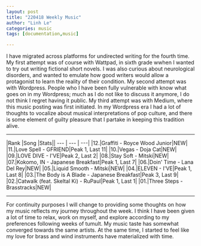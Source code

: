 ```yaml
---
layout: post
title: "220418 Weekly Music"
author: "Linh Le"
categories: music
tags: [documentation,music]

---
```


I have migrated across platforms for undirected writing for the fourth time. My first attempt was of course with Wattpad, in sixth grade wwhen I wanted to try out writing fictional short novels. I was also curious about neurological disorders, and wanted to emulate how good writers would allow a protagonist to learn the reality of their condition. My second attempt was with Wordpress. People who I have been fully vulnerable with know what goes on in my Wordpress; much as I do not like to discuss it anymore, I do not think I regret having it public. My third attempt was with Medium, where this music posting was first initiated. In my Wordpress era I had a lot of thoughts to vocalize about musical interpretations of pop culture, and there is some element of guilty pleasure that I partake in keeping this tradition alive.
<hr>
|Rank |Song |Stats||
--- | --- | ---|
|12.|Graffiti - Royce Wood Junior|NEW|
|11.|Love Spell - GFRIEND|Peak 1, Last 11|
|10.|Vegas - Doja Cat|NEW|
|09.|LOVE DIVE - I'VE|Peak 2, Last 2|
|08.|Stay Soft - Mitski|NEW|
|07.|Kokomo, IN - Japanese Breakfast|Peak 1, Last 7|
|06.|Doin' Time - Lana Del Rey|NEW|
|05.|Liquid Smooth - Mitski|NEW|
|04.|ELEVEN - I'VE|Peak 1, Last 8|
|03.|The Body is A Blade - Japanese Breakfast|Peak 3, Last 9|
|02.|Catwalk (feat. Skeltal Ki) - RuPaul|Peak 1, Last 1|
|01.|Three Steps - Brasstracks|NEW|
<hr>
For continuity purposes I will change to providing some thoughts on how my music reflects my journey throughout the week. I think I have been given a lot of time to relax, work on myself, and explore according to my preferences following weeks of tumult. My music taste has somewhat converged towards the same artists. At the same time, I started to feel like my love for brass and wind instruments have materialized with time.
